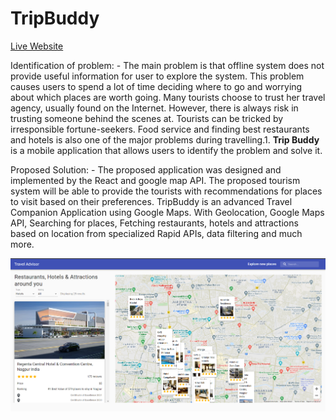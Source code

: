 TripBuddy
==============  

[Live Website](https://pushkarra.github.io/tripbuddyapp/)


Identification of problem: -
The main problem is that offline system does not provide useful information for user to explore the system. This problem causes users to spend a lot of time deciding where to go and worrying about which places are worth going. Many tourists choose to trust her travel agency, usually found on the Internet. However, there is always risk in trusting someone behind the scenes at. Tourists can be tricked by irresponsible fortune-seekers. Food service and finding best restaurants and hotels is also one of the major problems during travelling.1.  **Trip Buddy** is a mobile application that allows users to identify the problem and solve it.

Proposed Solution: -
The proposed application was designed and implemented by the React and google map API. The proposed tourism system will be able to provide the tourists with recommendations for places to visit based on their preferences. TripBuddy is an advanced Travel Companion Application using Google Maps. With Geolocation, Google Maps API, Searching for places, Fetching restaurants, hotels and attractions based on location from specialized Rapid APIs, data filtering and much more.


![Main Page](./public/MainPage.png)
